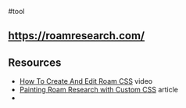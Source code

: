 #tool 

https://roamresearch.com/
---
## Resources
- [How To Create And Edit Roam CSS](https://www.youtube.com/watch?v=Cz07-oZlPzA) video
- [Painting Roam Research with Custom CSS](https://maggieappleton.com/paintingroam) article
-